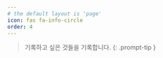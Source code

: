 ```yaml
---
# the default layout is 'page'
icon: fas fa-info-circle
order: 4
---
```


> 기록하고 싶은 것들을 기록합니다.
{: .prompt-tip }
